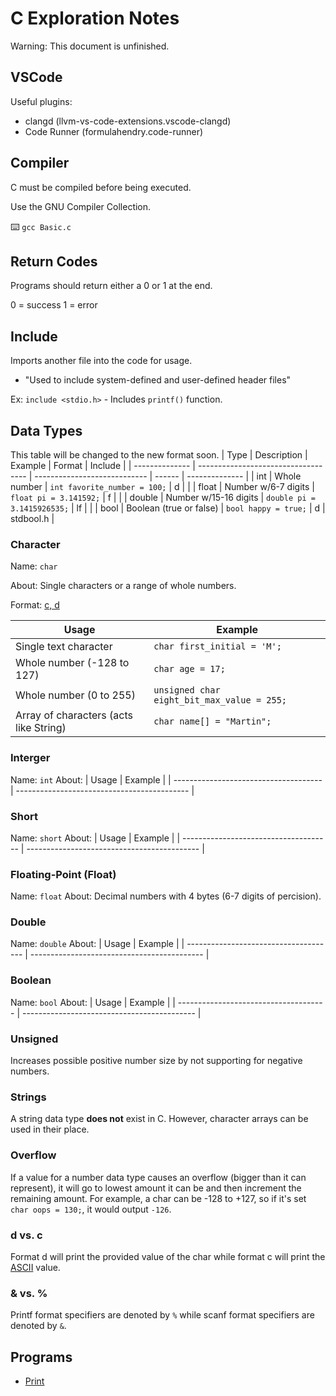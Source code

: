 # C Exploration Notes

Warning: This document is unfinished.

## VSCode

Useful plugins:
- clangd (llvm-vs-code-extensions.vscode-clangd)
- Code Runner (formulahendry.code-runner)

## Compiler
C must be compiled before being executed.

Use the GNU Compiler Collection.

⌨️ `gcc Basic.c`

## Return Codes

Programs should return either a 0 or 1 at the end.

0 = success
1 = error

## Include
Imports another file into the code for usage.
- "Used to include system-defined and user-defined header files"

Ex: `include <stdio.h>` - Includes `printf()` function.

## Data Types

This table will be changed to the new format soon.
| Type           | Description                         | Example                      | Format   | Include        |
| -------------- | ----------------------------------- | ---------------------------- | ------   | -------------- |
| int            | Whole number                        | `int favorite_number = 100;` | d       |                 |
| float          | Number w/6-7 digits                 | `float pi = 3.141592;`       | f       |                 |
| double         | Number w/15-16 digits               | `double pi = 3.1415926535;`  | lf      |                 |
| bool           | Boolean (true or false)             | `bool happy = true;`         | d       | stdbool.h       |

### Character
Name: `char`

About: Single characters or a range of whole numbers.

Format: [c, d](#d-vs-c)

| Usage                                  | Example                                     |
| -------------------------------------  | ------------------------------------------- |
| Single text character                  | `char first_initial = 'M';`                 |
| Whole number (-128 to 127)             | `char age = 17;`                            |
| Whole number (0 to 255)                | `unsigned char eight_bit_max_value = 255;`  |
| Array of characters (acts like String) | `char name[] = "Martin";`                   |

### Interger
Name: `int`
About:
| Usage                                  | Example                                     |
| -------------------------------------  | ------------------------------------------- |

### Short
Name: `short`
About: 
| Usage                                  | Example                                     |
| -------------------------------------  | ------------------------------------------- |

### Floating-Point (Float)
Name: `float`
About: Decimal numbers with 4 bytes (6-7 digits of percision).

### Double
Name: `double`
About:
| Usage                                  | Example                                     |
| -------------------------------------  | ------------------------------------------- |

### Boolean
Name: `bool`
About:
| Usage                                  | Example                                     |
| -------------------------------------  | ------------------------------------------- |


### Unsigned
Increases possible positive number size by not supporting for negative numbers.

### Strings
A string data type **does not** exist in C. However, character arrays can be used in their place.

### Overflow
If a value for a number data type causes an overflow (bigger than it can represent), it will go to lowest amount it can be and then increment the remaining amount.
For example, a char can be -128 to +127, so if it's set `char oops = 130;`, it would output `-126`.

### d vs. c
Format d will print the provided value of the char while format c will print the [ASCII](https://www.ascii-code.com/) value.

### & vs. %
Printf format specifiers are denoted by `%` while scanf format specifiers are denoted by `&`.

## Programs
* [Print](./programs/print.c)
